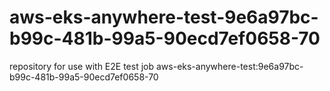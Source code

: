 # aws-eks-anywhere-test-9e6a97bc-b99c-481b-99a5-90ecd7ef0658-70
repository for use with E2E test job aws-eks-anywhere-test:9e6a97bc-b99c-481b-99a5-90ecd7ef0658-70
